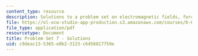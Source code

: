 ```yaml
---
content_type: resource
description: Solutions to a problem set on electromagnetic fields, forces, and motion.
file: https://ol-ocw-studio-app-production.s3.amazonaws.com/courses/6-641-electromagnetic-fields-forces-and-motion-spring-2009/c9deac135365e0b23123c6456817759e_MIT6_641s09_sol_pset07.pdf
file_type: application/pdf
resourcetype: Document
title: Problem Set 7 - Solutions
uid: c9deac13-5365-e0b2-3123-c6456817759e
---
```

